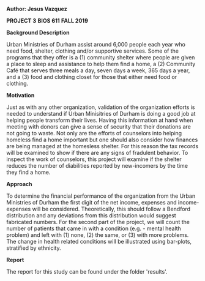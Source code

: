 **Author: Jesus Vazquez**


**PROJECT 3**
**BIOS 611**
**FALL 2019**

**Background Description**

Urban Ministries of Durham assist around 6,000 people each year who need food, shelter, clothing and/or supportive services. Some of the programs that they offer is a (1) community shelter where people are given a place to sleep and assistance to help them find a home, a (2) Community Café that serves three meals a day, seven days a week, 365 days a year, and a (3) food and clothing closet for those that either need food or clothing. 

**Motivation**

Just as with any other organization, validation of the organization efforts is needed to understand if Urban Minisitries of Durham is doing a good job at helping people transform their lives. Having this information at hand when meeting with donors can give a sense of security that their donations are not going to waste. Not only are the efforts of counselors into helping homeless find a home important but one should also consider how finances are being managed at the homesless shelter. For this reason the tax records will be examined to show if there are any signs of fradulent behavior. To inspect the work of counselors, this project will examine if the shelter reduces the number of diabilities reported by new-incomers by the time they find a home.

**Approach**

To determine the financial performance of the organization from the Urban Ministries of Durham the first digit of the net income, expenses and income-expenses will be considered. Theoretically, this should follow a Bendford distribution and any deviations from this distribution would suggest fabricated numbers. For the second part of the project, we will count the number of patients that came in with a condition (e.g. - mental health problem) and left with (1) none, (2) the same, or (3) with more problems. The change in health related conditions will be illustrated using bar-plots, stratified by ethnicity.

**Report**

The report for this study can be found under the folder 'results'.


